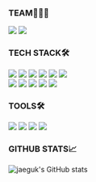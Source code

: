 ### TEAM👨🏻‍💻
<a href="https://github.com/baby-deviloper" target="_blank"><img src="https://img.shields.io/badge/baby_deviloper-31A8FF?style=for-the-badge&logo=Dev.to&logoColor=#61DAFB"></a>
<a href="https://github.com/orgs/Kusitms-28th-HDmedi-B" target="_blank"><img src="https://img.shields.io/badge/HDMedi_B-0CAA41?style=for-the-badge&logo=Dev.to&logoColor=#61DAFB"></a>
<br/>

### TECH STACK🛠️ 
<div align="flex-start">
<img src="https://img.shields.io/badge/C-A8B9CC?style=flat&logo=c&logoColor=white"> 
<img src="https://img.shields.io/badge/C++-A8B9CC?style=flat&logo=cplusplus&logoColor=white"> 
<img src="https://img.shields.io/badge/html-E34F26?style=flat&logo=html5&logoColor=white">
<img src="https://img.shields.io/badge/css-1572B6?style=flat&logo=css3&logoColor=white">
<img src="https://img.shields.io/badge/javascript-F7DF1E?style=flat&logo=javascript&logoColor=black">
<img src="https://img.shields.io/badge/typescript-3178C6?style=flat&logo=typescript&logoColor=white">
<br>
<img src="https://img.shields.io/badge/react-1572B6?style=flat&logo=react&logoColor=white">
<img src="https://img.shields.io/badge/styled_components-1572B6?style=flat&logo=styled-components&logoColor=white">
<img src="https://img.shields.io/badge/recoil-1572B6?style=flat&logo=recoil&logoColor=white">
<img src="https://img.shields.io/badge/axios-1572B6?style=flat&logo=axios&logoColor=white">
<img src="https://img.shields.io/badge/react_query-1572B6?style=flat&logo=react-query&logoColor=white">
<br>
</div>

### TOOLS🛠️
<div align="flex-start">
<img src="https://img.shields.io/badge/Git-F05032?style=flat&logo=Git&logoColor=white">
<img src="https://img.shields.io/badge/Github-181717?style=flat&logo=Github&logoColor=white">
<img src="https://img.shields.io/badge/GitLab-FC6D26?style=flat&logo=GitLab&logoColor=white">
<img src="https://img.shields.io/badge/Notion-000000?style=flat-square&logo=Notion&logoColor=white"/>
<br />
</div>

### GITHUB STATS📈
![jaeguk's GitHub stats](https://github-readme-stats.vercel.app/api?username=jk6722&show_icons=true&theme=tokyonight)

<!--
**jk6722/jk6722** is a ✨ _special_ ✨ repository because its `README.md` (this file) appears on your GitHub profile.

Here are some ideas to get you started:

- 🔭 I’m currently working on ...
- 🌱 I’m currently learning ...
- 👯 I’m looking to collaborate on ...
- 🤔 I’m looking for help with ...
- 💬 Ask me about ...
- 📫 How to reach me: ...
- 😄 Pronouns: ...
- ⚡ Fun fact: ...
-->
